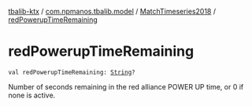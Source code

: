 [tbalib-ktx](../../index.md) / [com.npmanos.tbalib.model](../index.md) / [MatchTimeseries2018](index.md) / [redPowerupTimeRemaining](./red-powerup-time-remaining.md)

# redPowerupTimeRemaining

`val redPowerupTimeRemaining: `[`String`](https://kotlinlang.org/api/latest/jvm/stdlib/kotlin/-string/index.html)`?`

Number of seconds remaining in the red alliance POWER UP time, or 0 if none is active.

